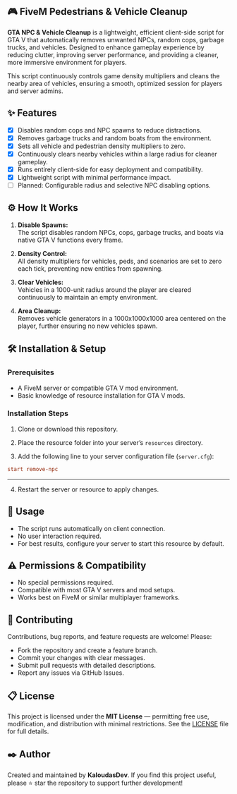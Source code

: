 ## 🎮 FiveM Pedestrians & Vehicle Cleanup

**GTA NPC & Vehicle Cleanup** is a lightweight, efficient client-side script for GTA V that automatically removes unwanted NPCs, random cops, garbage trucks, and vehicles. Designed to enhance gameplay experience by reducing clutter, improving server performance, and providing a cleaner, more immersive environment for players.

This script continuously controls game density multipliers and cleans the nearby area of vehicles, ensuring a smooth, optimized session for players and server admins.

## ✨ Features

* [x] Disables random cops and NPC spawns to reduce distractions.
* [x] Removes garbage trucks and random boats from the environment.
* [x] Sets all vehicle and pedestrian density multipliers to zero.
* [x] Continuously clears nearby vehicles within a large radius for cleaner gameplay.
* [x] Runs entirely client-side for easy deployment and compatibility.
* [x] Lightweight script with minimal performance impact.
* [ ] Planned: Configurable radius and selective NPC disabling options.

## ⚙️ How It Works

1. **Disable Spawns:**  
   The script disables random NPCs, cops, garbage trucks, and boats via native GTA V functions every frame.

2. **Density Control:**  
   All density multipliers for vehicles, peds, and scenarios are set to zero each tick, preventing new entities from spawning.

3. **Clear Vehicles:**  
   Vehicles in a 1000-unit radius around the player are cleared continuously to maintain an empty environment.

4. **Area Cleanup:**  
   Removes vehicle generators in a 1000x1000x1000 area centered on the player, further ensuring no new vehicles spawn.

## 🛠️ Installation & Setup

### Prerequisites

- A FiveM server or compatible GTA V mod environment.
- Basic knowledge of resource installation for GTA V mods.

### Installation Steps

1. Clone or download this repository.

2. Place the resource folder into your server’s `resources` directory.

3. Add the following line to your server configuration file (`server.cfg`):

```cfg
start remove-npc
````

---

4. Restart the server or resource to apply changes.

## 🔎 Usage

* The script runs automatically on client connection.
* No user interaction required.
* For best results, configure your server to start this resource by default.

## ⚠️ Permissions & Compatibility

* No special permissions required.
* Compatible with most GTA V servers and mod setups.
* Works best on FiveM or similar multiplayer frameworks.

## 📣 Contributing

Contributions, bug reports, and feature requests are welcome! Please:

* Fork the repository and create a feature branch.
* Commit your changes with clear messages.
* Submit pull requests with detailed descriptions.
* Report any issues via GitHub Issues.

## 📋 License

This project is licensed under the **MIT License** — permitting free use, modification, and distribution with minimal restrictions. See the [LICENSE](./LICENSE) file for full details.

## ✒️ Author

Created and maintained by **KaloudasDev**.
If you find this project useful, please ⭐ star the repository to support further development!
